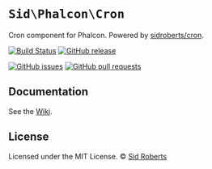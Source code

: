 # `Sid\Phalcon\Cron`

Cron component for Phalcon.
Powered by [sidroberts/cron](https://github.com/SidRoberts/cron).

[![Build Status](https://img.shields.io/travis/SidRoberts/phalcon-cron/1.0.x.svg?style=for-the-badge)](https://travis-ci.org/SidRoberts/phalcon-cron)
[![GitHub release](https://img.shields.io/github/release/SidRoberts/phalcon-cron.svg?style=for-the-badge)]()

[![GitHub issues](https://img.shields.io/github/issues-raw/SidRoberts/phalcon-cron.svg?style=for-the-badge)](https://github.com/SidRoberts/phalcon-cron/issues)
[![GitHub pull requests](https://img.shields.io/github/issues-pr-raw/SidRoberts/phalcon-cron.svg?style=for-the-badge)](https://github.com/SidRoberts/phalcon-cron/pulls)



## Documentation

See the [Wiki](https://github.com/SidRoberts/phalcon-cron/wiki).



## License

Licensed under the MIT License.
© [Sid Roberts](https://github.com/SidRoberts)
